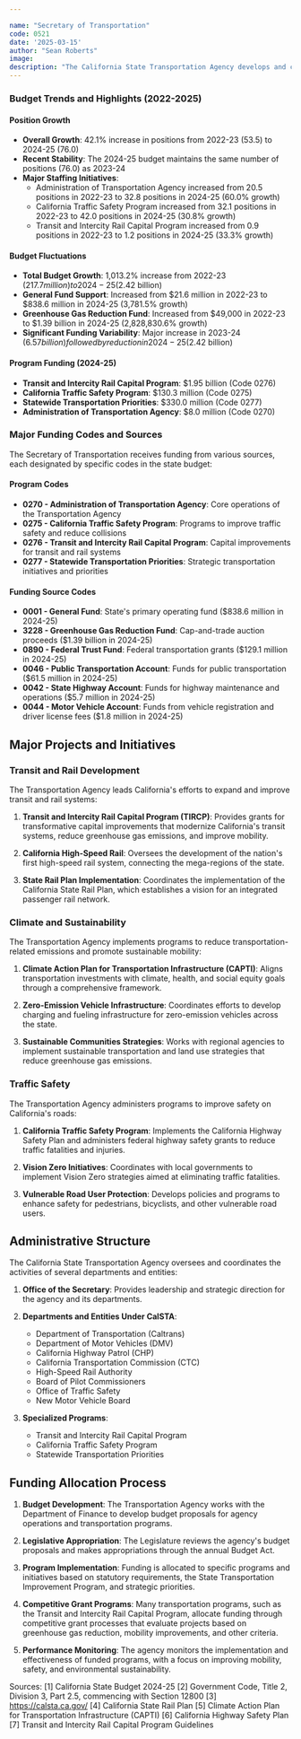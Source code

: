 ```yaml
---

name: "Secretary of Transportation"
code: 0521
date: '2025-03-15'
author: "Sean Roberts"
image: 
description: "The California State Transportation Agency develops and coordinates the policies and programs of the state's transportation entities to achieve mobility, safety and environmental sustainability objectives."
---
```


### Budget Trends and Highlights (2022-2025)

#### Position Growth
- **Overall Growth**: 42.1% increase in positions from 2022-23 (53.5) to 2024-25 (76.0)
- **Recent Stability**: The 2024-25 budget maintains the same number of positions (76.0) as 2023-24
- **Major Staffing Initiatives**: 
  - Administration of Transportation Agency increased from 20.5 positions in 2022-23 to 32.8 positions in 2024-25 (60.0% growth)
  - California Traffic Safety Program increased from 32.1 positions in 2022-23 to 42.0 positions in 2024-25 (30.8% growth)
  - Transit and Intercity Rail Capital Program increased from 0.9 positions in 2022-23 to 1.2 positions in 2024-25 (33.3% growth)

#### Budget Fluctuations
- **Total Budget Growth**: 1,013.2% increase from 2022-23 ($217.7 million) to 2024-25 ($2.42 billion)
- **General Fund Support**: Increased from $21.6 million in 2022-23 to $838.6 million in 2024-25 (3,781.5% growth)
- **Greenhouse Gas Reduction Fund**: Increased from $49,000 in 2022-23 to $1.39 billion in 2024-25 (2,828,830.6% growth)
- **Significant Funding Variability**: Major increase in 2023-24 ($6.57 billion) followed by reduction in 2024-25 ($2.42 billion)

#### Program Funding (2024-25)
- **Transit and Intercity Rail Capital Program**: $1.95 billion (Code 0276)
- **California Traffic Safety Program**: $130.3 million (Code 0275)
- **Statewide Transportation Priorities**: $330.0 million (Code 0277)
- **Administration of Transportation Agency**: $8.0 million (Code 0270)

### Major Funding Codes and Sources

The Secretary of Transportation receives funding from various sources, each designated by specific codes in the state budget:

#### Program Codes
- **0270 - Administration of Transportation Agency**: Core operations of the Transportation Agency
- **0275 - California Traffic Safety Program**: Programs to improve traffic safety and reduce collisions
- **0276 - Transit and Intercity Rail Capital Program**: Capital improvements for transit and rail systems
- **0277 - Statewide Transportation Priorities**: Strategic transportation initiatives and priorities

#### Funding Source Codes
- **0001 - General Fund**: State's primary operating fund ($838.6 million in 2024-25)
- **3228 - Greenhouse Gas Reduction Fund**: Cap-and-trade auction proceeds ($1.39 billion in 2024-25)
- **0890 - Federal Trust Fund**: Federal transportation grants ($129.1 million in 2024-25)
- **0046 - Public Transportation Account**: Funds for public transportation ($61.5 million in 2024-25)
- **0042 - State Highway Account**: Funds for highway maintenance and operations ($5.7 million in 2024-25)
- **0044 - Motor Vehicle Account**: Funds from vehicle registration and driver license fees ($1.8 million in 2024-25)

## Major Projects and Initiatives

### Transit and Rail Development

The Transportation Agency leads California's efforts to expand and improve transit and rail systems:

1. **Transit and Intercity Rail Capital Program (TIRCP)**: Provides grants for transformative capital improvements that modernize California's transit systems, reduce greenhouse gas emissions, and improve mobility.

2. **California High-Speed Rail**: Oversees the development of the nation's first high-speed rail system, connecting the mega-regions of the state.

3. **State Rail Plan Implementation**: Coordinates the implementation of the California State Rail Plan, which establishes a vision for an integrated passenger rail network.

### Climate and Sustainability

The Transportation Agency implements programs to reduce transportation-related emissions and promote sustainable mobility:

1. **Climate Action Plan for Transportation Infrastructure (CAPTI)**: Aligns transportation investments with climate, health, and social equity goals through a comprehensive framework.

2. **Zero-Emission Vehicle Infrastructure**: Coordinates efforts to develop charging and fueling infrastructure for zero-emission vehicles across the state.

3. **Sustainable Communities Strategies**: Works with regional agencies to implement sustainable transportation and land use strategies that reduce greenhouse gas emissions.

### Traffic Safety

The Transportation Agency administers programs to improve safety on California's roads:

1. **California Traffic Safety Program**: Implements the California Highway Safety Plan and administers federal highway safety grants to reduce traffic fatalities and injuries.

2. **Vision Zero Initiatives**: Coordinates with local governments to implement Vision Zero strategies aimed at eliminating traffic fatalities.

3. **Vulnerable Road User Protection**: Develops policies and programs to enhance safety for pedestrians, bicyclists, and other vulnerable road users.

## Administrative Structure

The California State Transportation Agency oversees and coordinates the activities of several departments and entities:

1. **Office of the Secretary**: Provides leadership and strategic direction for the agency and its departments.

2. **Departments and Entities Under CalSTA**:
   - Department of Transportation (Caltrans)
   - Department of Motor Vehicles (DMV)
   - California Highway Patrol (CHP)
   - California Transportation Commission (CTC)
   - High-Speed Rail Authority
   - Board of Pilot Commissioners
   - Office of Traffic Safety
   - New Motor Vehicle Board

3. **Specialized Programs**:
   - Transit and Intercity Rail Capital Program
   - California Traffic Safety Program
   - Statewide Transportation Priorities

## Funding Allocation Process

1. **Budget Development**: The Transportation Agency works with the Department of Finance to develop budget proposals for agency operations and transportation programs.

2. **Legislative Appropriation**: The Legislature reviews the agency's budget proposals and makes appropriations through the annual Budget Act.

3. **Program Implementation**: Funding is allocated to specific programs and initiatives based on statutory requirements, the State Transportation Improvement Program, and strategic priorities.

4. **Competitive Grant Programs**: Many transportation programs, such as the Transit and Intercity Rail Capital Program, allocate funding through competitive grant processes that evaluate projects based on greenhouse gas reduction, mobility improvements, and other criteria.

5. **Performance Monitoring**: The agency monitors the implementation and effectiveness of funded programs, with a focus on improving mobility, safety, and environmental sustainability.

Sources:
[1] California State Budget 2024-25
[2] Government Code, Title 2, Division 3, Part 2.5, commencing with Section 12800
[3] https://calsta.ca.gov/
[4] California State Rail Plan
[5] Climate Action Plan for Transportation Infrastructure (CAPTI)
[6] California Highway Safety Plan
[7] Transit and Intercity Rail Capital Program Guidelines 